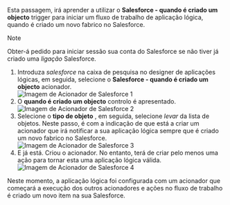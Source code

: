 Esta passagem, irá aprender a utilizar o **Salesforce - quando é criado um objecto** trigger para iniciar um fluxo de trabalho de aplicação lógica, quando é criado um novo fabrico no Salesforce.

> [!NOTE]
> Obter-á pedido para iniciar sessão sua conta do Salesforce se não tiver já criado uma *ligação* Salesforce.  
> 
> 

1. Introduza *salesforce* na caixa de pesquisa no designer de aplicações lógicas, em seguida, selecione o **Salesforce - quando é criado um objecto** acionador.  
   ![Imagem de Acionador de Salesforce 1](./media/connectors-create-api-salesforce/trigger-1.png)   
2. O **quando é criado um objecto** controlo é apresentado.  
   ![Imagem de Acionador de Salesforce 2](./media/connectors-create-api-salesforce/trigger-2.png)   
3. Selecione o **tipo de objeto** , em seguida, selecione *levar* da lista de objetos. Neste passo, é com a indicação de que está a criar um acionador que irá notificar a sua aplicação lógica sempre que é criado um novo fabrico no Salesforce.   
   ![Imagem de Acionador de Salesforce 3](./media/connectors-create-api-salesforce/trigger-3.png)   
4. E já está. Criou o acionador. No entanto, terá de criar pelo menos uma ação para tornar esta uma aplicação lógica válida.    
   ![Imagem de Acionador de Salesforce 4](./media/connectors-create-api-salesforce/trigger-4.png)   

Neste momento, a aplicação lógica foi configurada com um acionador que começará a execução dos outros acionadores e ações no fluxo de trabalho é criado um novo item na sua Salesforce.  

